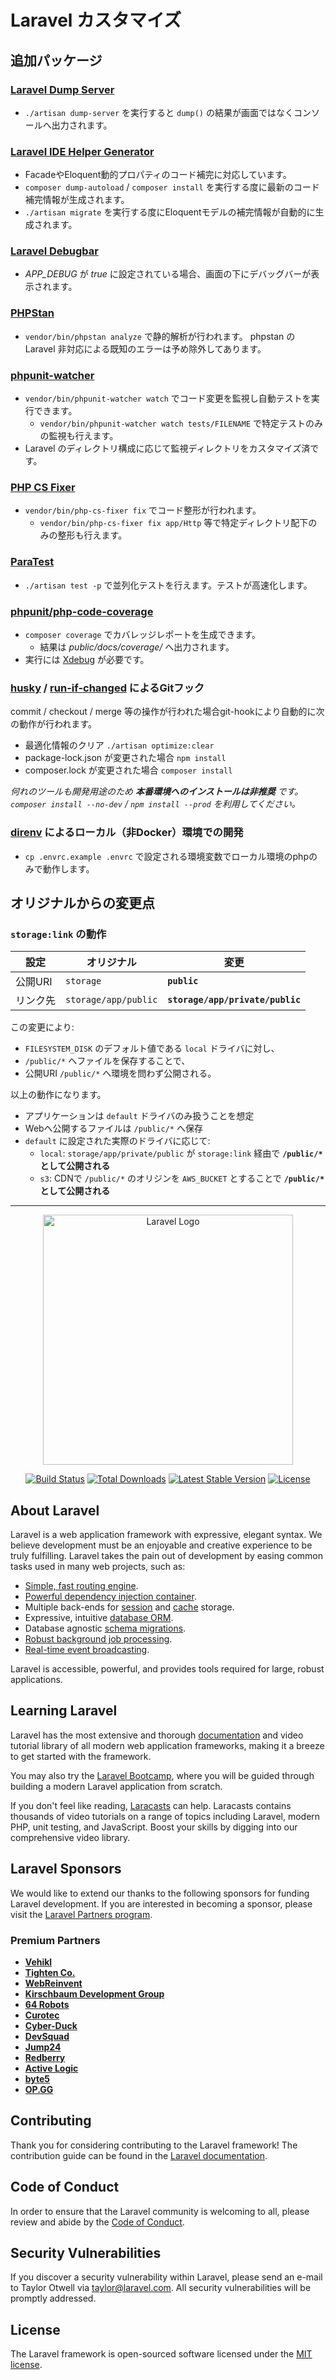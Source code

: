 # Laravel カスタマイズ

## 追加パッケージ

### [Laravel Dump Server](https://github.com/beyondcode/laravel-dump-server)

* `./artisan dump-server` を実行すると `dump()` の結果が画面ではなくコンソールへ出力されます。

### [Laravel IDE Helper Generator](https://github.com/barryvdh/laravel-ide-helper)

* FacadeやEloquent動的プロパティのコード補完に対応しています。
* `composer dump-autoload` / `composer install` を実行する度に最新のコード補完情報が生成されます。
* `./artisan migrate` を実行する度にEloquentモデルの補完情報が自動的に生成されます。

### [Laravel Debugbar](https://github.com/barryvdh/laravel-debugbar)

* *APP_DEBUG* が *true* に設定されている場合、画面の下にデバッグバーが表示されます。

### [PHPStan](https://github.com/phpstan/phpstan)

* `vendor/bin/phpstan analyze` で静的解析が行われます。
  phpstan の Laravel 非対応による既知のエラーは予め除外してあります。

### [phpunit-watcher](https://github.com/spatie/phpunit-watcher)

* `vendor/bin/phpunit-watcher watch` でコード変更を監視し自動テストを実行できます。
  * `vendor/bin/phpunit-watcher watch tests/FILENAME` で特定テストのみの監視も行えます。
* Laravel のディレクトリ構成に応じて監視ディレクトリをカスタマイズ済です。

### [PHP CS Fixer](https://github.com/FriendsOfPHP/PHP-CS-Fixer)

* `vendor/bin/php-cs-fixer fix` でコード整形が行われます。
  * `vendor/bin/php-cs-fixer fix app/Http` 等で特定ディレクトリ配下のみの整形も行えます。

### [ParaTest](https://github.com/paratestphp/paratest)

* `./artisan test -p` で並列化テストを行えます。テストが高速化します。

### [phpunit/php-code-coverage](https://github.com/sebastianbergmann/php-code-coverage)

* `composer coverage` でカバレッジレポートを生成できます。
  * 結果は *public/docs/coverage/* へ出力されます。
* 実行には [Xdebug](https://xdebug.org/) が必要です。

### [husky](https://github.com/typicode/husky) / [run-if-changed](https://www.npmjs.com/package/run-if-changed) によるGitフック

commit / checkout / merge 等の操作が行われた場合git-hookにより自動的に次の動作が行われます。

* 最適化情報のクリア `./artisan optimize:clear`
* package-lock.json が変更された場合 `npm install`
* composer.lock が変更された場合 `composer install`

*何れのツールも開発用途のため **本番環境へのインストールは非推奨** です。*  
*`composer install --no-dev` / `npm install --prod` を利用してください。*

### [direnv](https://github.com/direnv/direnv) によるローカル（非Docker）環境での開発

* `cp .envrc.example .envrc` で設定される環境変数でローカル環境のphpのみで動作します。

## オリジナルからの変更点

### `storage:link` の動作

| 設定 | オリジナル | 変更 |
| - | - | - |
| 公開URI | `storage` | **`public`** |
| リンク先 | `storage/app/public` | **`storage/app/private/public`** |

この変更により:

* `FILESYSTEM_DISK` のデフォルト値である `local` ドライバに対し、
* `/public/*` へファイルを保存することで、
* 公開URI `/public/*` へ環境を問わず公開される。

以上の動作になります。

* アプリケーションは `default` ドライバのみ扱うことを想定
* Webへ公開するファイルは `/public/*` へ保存
* `default` に設定された実際のドライバに応じて:
  * `local`: `storage/app/private/public` が `storage:link` 経由で **`/public/*` として公開される**
  * `s3`: CDNで `/public/*` のオリジンを `AWS_BUCKET` とすることで **`/public/*` として公開される**

---

<p align="center"><a href="https://laravel.com" target="_blank"><img src="https://raw.githubusercontent.com/laravel/art/master/logo-lockup/5%20SVG/2%20CMYK/1%20Full%20Color/laravel-logolockup-cmyk-red.svg" width="400" alt="Laravel Logo"></a></p>

<p align="center">
<a href="https://github.com/laravel/framework/actions"><img src="https://github.com/laravel/framework/workflows/tests/badge.svg" alt="Build Status"></a>
<a href="https://packagist.org/packages/laravel/framework"><img src="https://img.shields.io/packagist/dt/laravel/framework" alt="Total Downloads"></a>
<a href="https://packagist.org/packages/laravel/framework"><img src="https://img.shields.io/packagist/v/laravel/framework" alt="Latest Stable Version"></a>
<a href="https://packagist.org/packages/laravel/framework"><img src="https://img.shields.io/packagist/l/laravel/framework" alt="License"></a>
</p>

## About Laravel

Laravel is a web application framework with expressive, elegant syntax. We believe development must be an enjoyable and creative experience to be truly fulfilling. Laravel takes the pain out of development by easing common tasks used in many web projects, such as:

- [Simple, fast routing engine](https://laravel.com/docs/routing).
- [Powerful dependency injection container](https://laravel.com/docs/container).
- Multiple back-ends for [session](https://laravel.com/docs/session) and [cache](https://laravel.com/docs/cache) storage.
- Expressive, intuitive [database ORM](https://laravel.com/docs/eloquent).
- Database agnostic [schema migrations](https://laravel.com/docs/migrations).
- [Robust background job processing](https://laravel.com/docs/queues).
- [Real-time event broadcasting](https://laravel.com/docs/broadcasting).

Laravel is accessible, powerful, and provides tools required for large, robust applications.

## Learning Laravel

Laravel has the most extensive and thorough [documentation](https://laravel.com/docs) and video tutorial library of all modern web application frameworks, making it a breeze to get started with the framework.

You may also try the [Laravel Bootcamp](https://bootcamp.laravel.com), where you will be guided through building a modern Laravel application from scratch.

If you don't feel like reading, [Laracasts](https://laracasts.com) can help. Laracasts contains thousands of video tutorials on a range of topics including Laravel, modern PHP, unit testing, and JavaScript. Boost your skills by digging into our comprehensive video library.

## Laravel Sponsors

We would like to extend our thanks to the following sponsors for funding Laravel development. If you are interested in becoming a sponsor, please visit the [Laravel Partners program](https://partners.laravel.com).

### Premium Partners

- **[Vehikl](https://vehikl.com/)**
- **[Tighten Co.](https://tighten.co)**
- **[WebReinvent](https://webreinvent.com/)**
- **[Kirschbaum Development Group](https://kirschbaumdevelopment.com)**
- **[64 Robots](https://64robots.com)**
- **[Curotec](https://www.curotec.com/services/technologies/laravel/)**
- **[Cyber-Duck](https://cyber-duck.co.uk)**
- **[DevSquad](https://devsquad.com/hire-laravel-developers)**
- **[Jump24](https://jump24.co.uk)**
- **[Redberry](https://redberry.international/laravel/)**
- **[Active Logic](https://activelogic.com)**
- **[byte5](https://byte5.de)**
- **[OP.GG](https://op.gg)**

## Contributing

Thank you for considering contributing to the Laravel framework! The contribution guide can be found in the [Laravel documentation](https://laravel.com/docs/contributions).

## Code of Conduct

In order to ensure that the Laravel community is welcoming to all, please review and abide by the [Code of Conduct](https://laravel.com/docs/contributions#code-of-conduct).

## Security Vulnerabilities

If you discover a security vulnerability within Laravel, please send an e-mail to Taylor Otwell via [taylor@laravel.com](mailto:taylor@laravel.com). All security vulnerabilities will be promptly addressed.

## License

The Laravel framework is open-sourced software licensed under the [MIT license](https://opensource.org/licenses/MIT).
